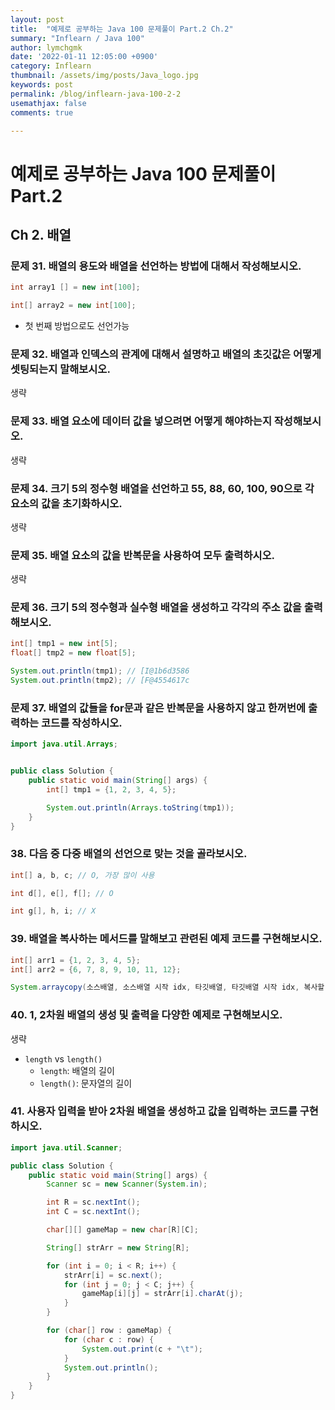 ```yaml
---
layout: post
title:  "예제로 공부하는 Java 100 문제풀이 Part.2 Ch.2"
summary: "Inflearn / Java 100"
author: lymchgmk
date: '2022-01-11 12:05:00 +0900'
category: Inflearn
thumbnail: /assets/img/posts/Java_logo.jpg
keywords: post
permalink: /blog/inflearn-java-100-2-2
usemathjax: false
comments: true

---
```


# 예제로 공부하는 Java 100 문제풀이 Part.2

## Ch 2. 배열



### 문제 31. 배열의 용도와 배열을 선언하는 방법에 대해서 작성해보시오.

```Java
int array1 [] = new int[100];

int[] array2 = new int[100];
```

- 첫 번째 방법으로도 선언가능



### 문제 32. 배열과 인덱스의 관계에 대해서 설명하고 배열의 초깃값은 어떻게 셋팅되는지 말해보시오.

생략



### 문제 33. 배열 요소에 데이터 값을 넣으려면 어떻게 해야하는지 작성해보시오.

생략



### 문제 34. 크기 5의 정수형 배열을 선언하고 55, 88, 60, 100, 90으로 각 요소의 값을 초기화하시오.

생략



### 문제 35. 배열 요소의 값을 반복문을 사용하여 모두 출력하시오.

생략



### 문제 36. 크기 5의 정수형과 실수형 배열을 생성하고 각각의 주소 값을 출력해보시오.

```Java
int[] tmp1 = new int[5];
float[] tmp2 = new float[5];

System.out.println(tmp1); // [I@1b6d3586
System.out.println(tmp2); // [F@4554617c
```



### 문제 37. 배열의 값들을 for문과 같은 반복문을 사용하지 않고 한꺼번에 출력하는 코드를 작성하시오.

```Java
import java.util.Arrays;


public class Solution {
    public static void main(String[] args) {
        int[] tmp1 = {1, 2, 3, 4, 5};

        System.out.println(Arrays.toString(tmp1));
    }
}

```



### 38. 다음 중 다중 배열의 선언으로 맞는 것을 골라보시오.

```Java
int[] a, b, c; // O, 가장 많이 사용

int d[], e[], f[]; // O

int g[], h, i; // X
```





### 39. 배열을 복사하는 메서드를 말해보고 관련된 예제 코드를 구현해보시오.

```Java
int[] arr1 = {1, 2, 3, 4, 5};
int[] arr2 = {6, 7, 8, 9, 10, 11, 12};

System.arraycopy(소스배열, 소스배열 시작 idx, 타깃배열, 타깃배열 시작 idx, 복사할 길이);
```



### 40. 1, 2차원 배열의 생성 및 출력을 다양한 예제로 구현해보시오.

생략

- `length` vs `length()`
  - `length`: 배열의 길이
  - `length()`: 문자열의 길이



### 41. 사용자 입력을 받아 2차원 배열을 생성하고 값을 입력하는 코드를 구현하시오.

```Java
import java.util.Scanner;

public class Solution {
    public static void main(String[] args) {
        Scanner sc = new Scanner(System.in);

        int R = sc.nextInt();
        int C = sc.nextInt();

        char[][] gameMap = new char[R][C];

        String[] strArr = new String[R];

        for (int i = 0; i < R; i++) {
            strArr[i] = sc.next();
            for (int j = 0; j < C; j++) {
                gameMap[i][j] = strArr[i].charAt(j);
            }
        }

        for (char[] row : gameMap) {
            for (char c : row) {
                System.out.print(c + "\t");
            }
            System.out.println();
        }
    }
}


```
